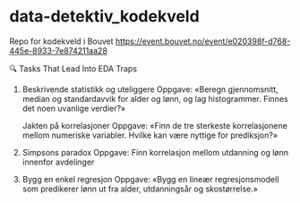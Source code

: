 # data-detektiv_kodekveld

Repo for kodekveld i Bouvet https://event.bouvet.no/event/e020398f-d768-445e-8933-7e874211aa28



🔍 Tasks That Lead Into EDA Traps
1. Beskrivende statistikk og uteliggere
Oppgave:
«Beregn gjennomsnitt, median og standardavvik for alder og lønn, og lag histogrammer. Finnes det noen uvanlige verdier?»

   Jakten på korrelasjoner
Oppgave:
«Finn de tre sterkeste korrelasjonene mellom numeriske variabler. Hvilke kan være nyttige for prediksjon?»

3. Simpsons paradox
Oppgave:
Finn korrelasjon mellom utdanning og lønn innenfor avdelinger

4. Bygg en enkel regresjon
Oppgave:
«Bygg en lineær regresjonsmodell som predikerer lønn ut fra alder, utdanningsår og skostørrelse.»
